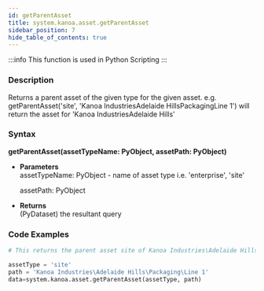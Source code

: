 ```yaml
---
id: getParentAsset
title: system.kanoa.asset.getParentAsset
sidebar_position: 7
hide_table_of_contents: true
---
```


:::info
This function is used in Python Scripting
:::


### Description
Returns a parent asset of the given type for the given asset. e.g. getParentAsset('site', 'Kanoa IndustriesAdelaide HillsPackagingLine 1') will return the asset for 'Kanoa IndustriesAdelaide Hills'

### Syntax
**getParentAsset(assetTypeName: PyObject, assetPath: PyObject)**

- **Parameters**  
    assetTypeName: PyObject - name of asset type i.e. 'enterprise', 'site'

    assetPath: PyObject

- **Returns**  
    (PyDataset) the resultant query

### Code Examples

```py
# This returns the parent asset site of Kanoa Industries\Adelaide Hills\Packaging\Line 1

assetType = 'site'
path = 'Kanoa Industries\Adelaide Hills\Packaging\Line 1'
data=system.kanoa.asset.getParentAsset(assetType, path)

```
